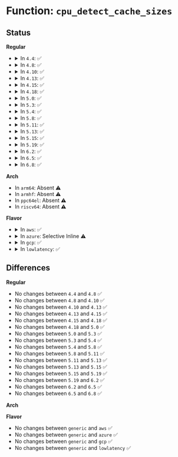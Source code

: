 # Function: <code>cpu_detect_cache_sizes</code>

## Status
<b>Regular</b>
<ul>
<li>
<details>
<summary>In <code>4.4</code>: ✅</summary>

```c
void cpu_detect_cache_sizes(struct cpuinfo_x86 *c);
```

**Collision:** Unique Global

**Inline:** No

**Transformation:** False

**Instances:**

```
In arch/x86/kernel/cpu/common.c (ffffffff81040480)
Location: arch/x86/kernel/cpu/common.c:431
Inline: False
Direct callers:
  - arch/x86/kernel/cpu/common.c:default_init
  - arch/x86/kernel/cpu/intel.c:init_intel
  - arch/x86/kernel/cpu/amd.c:init_amd
  - arch/x86/kernel/cpu/centaur.c:init_centaur
```
**Symbols:**

```
ffffffff81040480-ffffffff81040546: cpu_detect_cache_sizes (STB_GLOBAL)
```
</details>
</li>
<li>
<details>
<summary>In <code>4.8</code>: ✅</summary>

```c
void cpu_detect_cache_sizes(struct cpuinfo_x86 *c);
```

**Collision:** Unique Global

**Inline:** No

**Transformation:** False

**Instances:**

```
In arch/x86/kernel/cpu/common.c (ffffffff810402d0)
Location: arch/x86/kernel/cpu/common.c:495
Inline: False
Direct callers:
  - arch/x86/kernel/cpu/common.c:default_init
  - arch/x86/kernel/cpu/intel.c:init_intel
  - arch/x86/kernel/cpu/amd.c:init_amd
  - arch/x86/kernel/cpu/centaur.c:init_centaur
```
**Symbols:**

```
ffffffff810402d0-ffffffff81040396: cpu_detect_cache_sizes (STB_GLOBAL)
```
</details>
</li>
<li>
<details>
<summary>In <code>4.10</code>: ✅</summary>

```c
void cpu_detect_cache_sizes(struct cpuinfo_x86 *c);
```

**Collision:** Unique Global

**Inline:** No

**Transformation:** False

**Instances:**

```
In arch/x86/kernel/cpu/common.c (ffffffff8103fd10)
Location: arch/x86/kernel/cpu/common.c:498
Inline: False
Direct callers:
  - arch/x86/kernel/cpu/common.c:default_init
  - arch/x86/kernel/cpu/intel.c:init_intel
  - arch/x86/kernel/cpu/amd.c:init_amd
  - arch/x86/kernel/cpu/centaur.c:init_centaur
```
**Symbols:**

```
ffffffff8103fd10-ffffffff8103fdd6: cpu_detect_cache_sizes (STB_GLOBAL)
```
</details>
</li>
<li>
<details>
<summary>In <code>4.13</code>: ✅</summary>

```c
void cpu_detect_cache_sizes(struct cpuinfo_x86 *c);
```

**Collision:** Unique Global

**Inline:** No

**Transformation:** False

**Instances:**

```
In arch/x86/kernel/cpu/common.c (ffffffff8103dc80)
Location: arch/x86/kernel/cpu/common.c:541
Inline: False
Direct callers:
  - arch/x86/kernel/cpu/common.c:default_init
  - arch/x86/kernel/cpu/intel.c:init_intel
  - arch/x86/kernel/cpu/amd.c:init_amd
  - arch/x86/kernel/cpu/centaur.c:init_centaur
```
**Symbols:**

```
ffffffff8103dc80-ffffffff8103dd46: cpu_detect_cache_sizes (STB_GLOBAL)
```
</details>
</li>
<li>
<details>
<summary>In <code>4.15</code>: ✅</summary>

```c
void cpu_detect_cache_sizes(struct cpuinfo_x86 *c);
```

**Collision:** Unique Global

**Inline:** No

**Transformation:** False

**Instances:**

```
In arch/x86/kernel/cpu/common.c (ffffffff810407e0)
Location: arch/x86/kernel/cpu/common.c:580
Inline: False
Direct callers:
  - arch/x86/kernel/cpu/common.c:default_init
  - arch/x86/kernel/cpu/intel.c:init_intel
  - arch/x86/kernel/cpu/amd.c:init_amd
  - arch/x86/kernel/cpu/centaur.c:init_centaur
```
**Symbols:**

```
ffffffff810407e0-ffffffff810408a6: cpu_detect_cache_sizes (STB_GLOBAL)
```
</details>
</li>
<li>
<details>
<summary>In <code>4.18</code>: ✅</summary>

```c
void cpu_detect_cache_sizes(struct cpuinfo_x86 *c);
```

**Collision:** Unique Global

**Inline:** No

**Transformation:** False

**Instances:**

```
In arch/x86/kernel/cpu/common.c (ffffffff81042090)
Location: arch/x86/kernel/cpu/common.c:603
Inline: False
Direct callers:
  - arch/x86/kernel/cpu/cacheinfo.c:init_intel_cacheinfo
  - arch/x86/kernel/cpu/common.c:default_init
  - arch/x86/kernel/cpu/amd.c:init_amd
  - arch/x86/kernel/cpu/centaur.c:init_centaur
```
**Symbols:**

```
ffffffff81042090-ffffffff81042156: cpu_detect_cache_sizes (STB_GLOBAL)
```
</details>
</li>
<li>
<details>
<summary>In <code>5.0</code>: ✅</summary>

```c
void cpu_detect_cache_sizes(struct cpuinfo_x86 *c);
```

**Collision:** Unique Global

**Inline:** No

**Transformation:** False

**Instances:**

```
In arch/x86/kernel/cpu/common.c (ffffffff810436b0)
Location: arch/x86/kernel/cpu/common.c:603
Inline: False
Direct callers:
  - arch/x86/kernel/cpu/cacheinfo.c:init_intel_cacheinfo
  - arch/x86/kernel/cpu/common.c:default_init
  - arch/x86/kernel/cpu/amd.c:init_amd
  - arch/x86/kernel/cpu/hygon.c:init_hygon
  - arch/x86/kernel/cpu/centaur.c:init_centaur
```
**Symbols:**

```
ffffffff810436b0-ffffffff81043776: cpu_detect_cache_sizes (STB_GLOBAL)
```
</details>
</li>
<li>
<details>
<summary>In <code>5.3</code>: ✅</summary>

```c
void cpu_detect_cache_sizes(struct cpuinfo_x86 *c);
```

**Collision:** Unique Global

**Inline:** No

**Transformation:** False

**Instances:**

```
In arch/x86/kernel/cpu/common.c (ffffffff81045c10)
Location: arch/x86/kernel/cpu/common.c:667
Inline: False
Direct callers:
  - arch/x86/kernel/cpu/cacheinfo.c:init_intel_cacheinfo
  - arch/x86/kernel/cpu/common.c:default_init
  - arch/x86/kernel/cpu/amd.c:init_amd
  - arch/x86/kernel/cpu/hygon.c:init_hygon
  - arch/x86/kernel/cpu/centaur.c:init_centaur
  - arch/x86/kernel/cpu/zhaoxin.c:init_zhaoxin
```
**Symbols:**

```
ffffffff81045c10-ffffffff81045cd6: cpu_detect_cache_sizes (STB_GLOBAL)
```
</details>
</li>
<li>
<details>
<summary>In <code>5.4</code>: ✅</summary>

```c
void cpu_detect_cache_sizes(struct cpuinfo_x86 *c);
```

**Collision:** Unique Global

**Inline:** No

**Transformation:** False

**Instances:**

```
In arch/x86/kernel/cpu/common.c (ffffffff81046370)
Location: arch/x86/kernel/cpu/common.c:667
Inline: False
Direct callers:
  - arch/x86/kernel/cpu/cacheinfo.c:init_intel_cacheinfo
  - arch/x86/kernel/cpu/common.c:default_init
  - arch/x86/kernel/cpu/amd.c:init_amd
  - arch/x86/kernel/cpu/hygon.c:init_hygon
  - arch/x86/kernel/cpu/centaur.c:init_centaur
  - arch/x86/kernel/cpu/zhaoxin.c:init_zhaoxin
```
**Symbols:**

```
ffffffff81046370-ffffffff81046436: cpu_detect_cache_sizes (STB_GLOBAL)
```
</details>
</li>
<li>
<details>
<summary>In <code>5.8</code>: ✅</summary>

```c
void cpu_detect_cache_sizes(struct cpuinfo_x86 *c);
```

**Collision:** Unique Global

**Inline:** No

**Transformation:** False

**Instances:**

```
In arch/x86/kernel/cpu/common.c (ffffffff8104a320)
Location: arch/x86/kernel/cpu/common.c:672
Inline: False
Direct callers:
  - arch/x86/kernel/cpu/cacheinfo.c:init_intel_cacheinfo
  - arch/x86/kernel/cpu/common.c:default_init
  - arch/x86/kernel/cpu/amd.c:init_amd
  - arch/x86/kernel/cpu/hygon.c:init_hygon
```
**Symbols:**

```
ffffffff8104a320-ffffffff8104a3f1: cpu_detect_cache_sizes (STB_GLOBAL)
```
</details>
</li>
<li>
<details>
<summary>In <code>5.11</code>: ✅</summary>

```c
void cpu_detect_cache_sizes(struct cpuinfo_x86 *c);
```

**Collision:** Unique Global

**Inline:** No

**Transformation:** False

**Instances:**

```
In arch/x86/kernel/cpu/common.c (ffffffff810497c0)
Location: arch/x86/kernel/cpu/common.c:690
Inline: False
Direct callers:
  - arch/x86/kernel/cpu/cacheinfo.c:init_intel_cacheinfo
  - arch/x86/kernel/cpu/common.c:default_init
  - arch/x86/kernel/cpu/amd.c:init_amd
  - arch/x86/kernel/cpu/hygon.c:init_hygon
```
**Symbols:**

```
ffffffff810497c0-ffffffff81049891: cpu_detect_cache_sizes (STB_GLOBAL)
```
</details>
</li>
<li>
<details>
<summary>In <code>5.13</code>: ✅</summary>

```c
void cpu_detect_cache_sizes(struct cpuinfo_x86 *c);
```

**Collision:** Unique Global

**Inline:** No

**Transformation:** False

**Instances:**

```
In arch/x86/kernel/cpu/common.c (ffffffff8104af40)
Location: arch/x86/kernel/cpu/common.c:688
Inline: False
Direct callers:
  - arch/x86/kernel/cpu/cacheinfo.c:init_intel_cacheinfo
  - arch/x86/kernel/cpu/common.c:default_init
  - arch/x86/kernel/cpu/amd.c:init_amd
  - arch/x86/kernel/cpu/hygon.c:init_hygon
```
**Symbols:**

```
ffffffff8104af40-ffffffff8104b011: cpu_detect_cache_sizes (STB_GLOBAL)
```
</details>
</li>
<li>
<details>
<summary>In <code>5.15</code>: ✅</summary>

```c
void cpu_detect_cache_sizes(struct cpuinfo_x86 *c);
```

**Collision:** Unique Global

**Inline:** No

**Transformation:** False

**Instances:**

```
In arch/x86/kernel/cpu/common.c (ffffffff81052010)
Location: arch/x86/kernel/cpu/common.c:691
Inline: False
Direct callers:
  - arch/x86/kernel/cpu/cacheinfo.c:init_intel_cacheinfo
  - arch/x86/kernel/cpu/common.c:default_init
  - arch/x86/kernel/cpu/amd.c:init_amd
  - arch/x86/kernel/cpu/hygon.c:init_hygon
```
**Symbols:**

```
ffffffff81052010-ffffffff810520e1: cpu_detect_cache_sizes (STB_GLOBAL)
```
</details>
</li>
<li>
<details>
<summary>In <code>5.19</code>: ✅</summary>

```c
void cpu_detect_cache_sizes(struct cpuinfo_x86 *c);
```

**Collision:** Unique Global

**Inline:** No

**Transformation:** False

**Instances:**

```
In arch/x86/kernel/cpu/common.c (ffffffff8105d9e0)
Location: arch/x86/kernel/cpu/common.c:799
Inline: False
Direct callers:
  - arch/x86/kernel/cpu/cacheinfo.c:init_intel_cacheinfo
  - arch/x86/kernel/cpu/common.c:default_init
  - arch/x86/kernel/cpu/amd.c:init_amd
  - arch/x86/kernel/cpu/hygon.c:init_hygon
```
**Symbols:**

```
ffffffff8105d9e0-ffffffff8105daf1: cpu_detect_cache_sizes (STB_GLOBAL)
```
</details>
</li>
<li>
<details>
<summary>In <code>6.2</code>: ✅</summary>

```c
void cpu_detect_cache_sizes(struct cpuinfo_x86 *c);
```

**Collision:** Unique Global

**Inline:** No

**Transformation:** False

**Instances:**

```
In arch/x86/kernel/cpu/common.c (ffffffff8106beb0)
Location: arch/x86/kernel/cpu/common.c:820
Inline: False
Direct callers:
  - arch/x86/kernel/cpu/cacheinfo.c:init_intel_cacheinfo
  - arch/x86/kernel/cpu/common.c:default_init
  - arch/x86/kernel/cpu/amd.c:init_amd
  - arch/x86/kernel/cpu/hygon.c:init_hygon
```
**Symbols:**

```
ffffffff8106beb0-ffffffff8106bfc8: cpu_detect_cache_sizes (STB_GLOBAL)
```
</details>
</li>
<li>
<details>
<summary>In <code>6.5</code>: ✅</summary>

```c
void cpu_detect_cache_sizes(struct cpuinfo_x86 *c);
```

**Collision:** Unique Global

**Inline:** No

**Transformation:** False

**Instances:**

```
In arch/x86/kernel/cpu/common.c (ffffffff8106d850)
Location: arch/x86/kernel/cpu/common.c:809
Inline: False
Direct callers:
  - arch/x86/kernel/cpu/cacheinfo.c:init_intel_cacheinfo
  - arch/x86/kernel/cpu/common.c:default_init
  - arch/x86/kernel/cpu/amd.c:init_amd
  - arch/x86/kernel/cpu/hygon.c:init_hygon
```
**Symbols:**

```
ffffffff8106d850-ffffffff8106d968: cpu_detect_cache_sizes (STB_GLOBAL)
```
</details>
</li>
<li>
<details>
<summary>In <code>6.8</code>: ✅</summary>

```c
void cpu_detect_cache_sizes(struct cpuinfo_x86 *c);
```

**Collision:** Unique Global

**Inline:** No

**Transformation:** False

**Instances:**

```
In arch/x86/kernel/cpu/common.c (ffffffff81074ac0)
Location: arch/x86/kernel/cpu/common.c:806
Inline: False
Direct callers:
  - arch/x86/kernel/cpu/cacheinfo.c:init_intel_cacheinfo
  - arch/x86/kernel/cpu/common.c:default_init
  - arch/x86/kernel/cpu/amd.c:init_amd
  - arch/x86/kernel/cpu/hygon.c:init_hygon
```
**Symbols:**

```
ffffffff81074ac0-ffffffff81074bd8: cpu_detect_cache_sizes (STB_GLOBAL)
```
</details>
</li>
</ul>
<b>Arch</b>
<ul>
<li>
In <code>arm64</code>: Absent ⚠️
</li>
<li>
In <code>armhf</code>: Absent ⚠️
</li>
<li>
In <code>ppc64el</code>: Absent ⚠️
</li>
<li>
In <code>riscv64</code>: Absent ⚠️
</li>
</ul>
<b>Flavor</b>
<ul>
<li>
<details>
<summary>In <code>aws</code>: ✅</summary>

```c
void cpu_detect_cache_sizes(struct cpuinfo_x86 *c);
```

**Collision:** Unique Global

**Inline:** No

**Transformation:** False

**Instances:**

```
In arch/x86/kernel/cpu/common.c (ffffffff810464f0)
Location: arch/x86/kernel/cpu/common.c:667
Inline: False
Direct callers:
  - arch/x86/kernel/cpu/cacheinfo.c:init_intel_cacheinfo
  - arch/x86/kernel/cpu/common.c:default_init
  - arch/x86/kernel/cpu/amd.c:init_amd
  - arch/x86/kernel/cpu/hygon.c:init_hygon
  - arch/x86/kernel/cpu/centaur.c:init_centaur
  - arch/x86/kernel/cpu/zhaoxin.c:init_zhaoxin
```
**Symbols:**

```
ffffffff810464f0-ffffffff810465b6: cpu_detect_cache_sizes (STB_GLOBAL)
```
</details>
</li>
<li>
<details>
<summary>In <code>azure</code>: Selective Inline ⚠️</summary>

```c
void cpu_detect_cache_sizes(struct cpuinfo_x86 *c);
```

**Collision:** Unique Global

**Inline:** Selective

**Transformation:** False

**Instances:**

```
In arch/x86/kernel/cpu/common.c (ffffffff810357f0)
Location: arch/x86/kernel/cpu/common.c:667
Inline: True
Direct callers:
  - arch/x86/kernel/cpu/cacheinfo.c:init_intel_cacheinfo
  - arch/x86/kernel/cpu/common.c:default_init
  - arch/x86/kernel/cpu/amd.c:init_amd
  - arch/x86/kernel/cpu/hygon.c:init_hygon
  - arch/x86/kernel/cpu/centaur.c:init_centaur
  - arch/x86/kernel/cpu/zhaoxin.c:init_zhaoxin
```
**Symbols:**

```
ffffffff810357f0-ffffffff81035856: cpu_detect_cache_sizes (STB_GLOBAL)
```
</details>
</li>
<li>
<details>
<summary>In <code>gcp</code>: ✅</summary>

```c
void cpu_detect_cache_sizes(struct cpuinfo_x86 *c);
```

**Collision:** Unique Global

**Inline:** No

**Transformation:** False

**Instances:**

```
In arch/x86/kernel/cpu/common.c (ffffffff81046330)
Location: arch/x86/kernel/cpu/common.c:667
Inline: False
Direct callers:
  - arch/x86/kernel/cpu/cacheinfo.c:init_intel_cacheinfo
  - arch/x86/kernel/cpu/common.c:default_init
  - arch/x86/kernel/cpu/amd.c:init_amd
  - arch/x86/kernel/cpu/hygon.c:init_hygon
  - arch/x86/kernel/cpu/centaur.c:init_centaur
  - arch/x86/kernel/cpu/zhaoxin.c:init_zhaoxin
```
**Symbols:**

```
ffffffff81046330-ffffffff810463f6: cpu_detect_cache_sizes (STB_GLOBAL)
```
</details>
</li>
<li>
<details>
<summary>In <code>lowlatency</code>: ✅</summary>

```c
void cpu_detect_cache_sizes(struct cpuinfo_x86 *c);
```

**Collision:** Unique Global

**Inline:** No

**Transformation:** False

**Instances:**

```
In arch/x86/kernel/cpu/common.c (ffffffff81047730)
Location: arch/x86/kernel/cpu/common.c:667
Inline: False
Direct callers:
  - arch/x86/kernel/cpu/cacheinfo.c:init_intel_cacheinfo
  - arch/x86/kernel/cpu/common.c:default_init
  - arch/x86/kernel/cpu/amd.c:init_amd
  - arch/x86/kernel/cpu/hygon.c:init_hygon
  - arch/x86/kernel/cpu/centaur.c:init_centaur
  - arch/x86/kernel/cpu/zhaoxin.c:init_zhaoxin
```
**Symbols:**

```
ffffffff81047730-ffffffff810477f6: cpu_detect_cache_sizes (STB_GLOBAL)
```
</details>
</li>
</ul>

## Differences
<b>Regular</b>
<ul>
<li>
No changes between <code>4.4</code> and <code>4.8</code> ✅
</li>
<li>
No changes between <code>4.8</code> and <code>4.10</code> ✅
</li>
<li>
No changes between <code>4.10</code> and <code>4.13</code> ✅
</li>
<li>
No changes between <code>4.13</code> and <code>4.15</code> ✅
</li>
<li>
No changes between <code>4.15</code> and <code>4.18</code> ✅
</li>
<li>
No changes between <code>4.18</code> and <code>5.0</code> ✅
</li>
<li>
No changes between <code>5.0</code> and <code>5.3</code> ✅
</li>
<li>
No changes between <code>5.3</code> and <code>5.4</code> ✅
</li>
<li>
No changes between <code>5.4</code> and <code>5.8</code> ✅
</li>
<li>
No changes between <code>5.8</code> and <code>5.11</code> ✅
</li>
<li>
No changes between <code>5.11</code> and <code>5.13</code> ✅
</li>
<li>
No changes between <code>5.13</code> and <code>5.15</code> ✅
</li>
<li>
No changes between <code>5.15</code> and <code>5.19</code> ✅
</li>
<li>
No changes between <code>5.19</code> and <code>6.2</code> ✅
</li>
<li>
No changes between <code>6.2</code> and <code>6.5</code> ✅
</li>
<li>
No changes between <code>6.5</code> and <code>6.8</code> ✅
</li>
</ul>
<b>Arch</b>
<ul>
</ul>
<b>Flavor</b>
<ul>
<li>
No changes between <code>generic</code> and <code>aws</code> ✅
</li>
<li>
No changes between <code>generic</code> and <code>azure</code> ✅
</li>
<li>
No changes between <code>generic</code> and <code>gcp</code> ✅
</li>
<li>
No changes between <code>generic</code> and <code>lowlatency</code> ✅
</li>
</ul>
